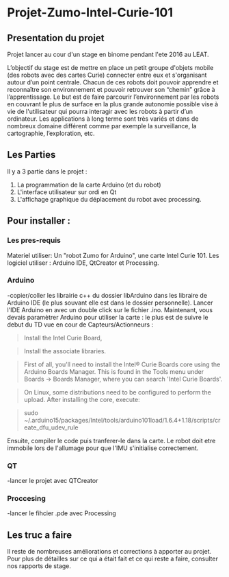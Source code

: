# Projet-Zumo-Intel-Curie-101

## Presentation du projet

Projet lancer au cour d'un stage en binome pendant l'ete 2016 au LEAT.

L’objectif du stage est de mettre en place un petit groupe d'objets mobile (des robots avec des cartes Curie) connecter entre eux et s'organisant autour d’un point centrale. Chacun de ces robots doit pouvoir apprendre et reconnaître son environnement et pouvoir retrouver son “chemin” grâce à l’apprentissage. Le but est de faire parcourir l’environnement par les robots en couvrant le plus de surface en la plus grande autonomie possible vise à vie de l'utilisateur qui pourra interagir avec les robots à partir d’un ordinateur.
Les applications à long terme sont très variés et dans de nombreux domaine différent  comme par exemple la surveillance, la cartographie, l’exploration, etc. 

## Les Parties

Il y a 3 partie dans le projet : 
1. La programmation de la carte Arduino (et du robot)
2. L'interface utilisateur sur ordi en Qt
3. L'affichage graphique du déplacement du robot avec processing.


## Pour installer : 

### Les pres-requis

Materiel utiliser: Un "robot Zumo for Arduino", une carte Intel Curie 101.
Les logiciel utiliser : Arduino IDE, QtCreator et Processing.
 
 
### Arduino

-copier/coller les librairie c++ du dossier libArduino dans les libraire de Arduino IDE (le plus souvant elle est dans le dossier personnelle). Lancer l'IDE Arduino en avec un double click sur le fichier .ino. Maintenant, vous devais paramètrer Arduino pour utiliser la carte : le plus est de suivre le debut du TD vue en cour de Capteurs/Actionneurs : 



> Install the Intel Curie Board,

> Install the associate libraries.

> First of all, you'll need to install the Intel® Curie Boards core using the Arduino Boards Manager.
> This is found in the Tools menu under Boards -> Boards Manager, where you can search 'Intel Curie
> Boards'.

> On Linux, some distributions need to be configured to perform the upload. After installing the core,
> execute:

> sudo ~/.arduino15/packages/Intel/tools/arduino101load/1.6.4+1.18/scripts/create_dfu_udev_rule

Ensuite, compiler le code puis tranferer-le dans la carte. Le robot doit etre immobile lors de l'allumage pour que l'IMU s'initialise correctement.

### QT

-lancer le projet avec QTCreator

### Proccesing

-lancer le fihcier .pde avec Processing

## Les truc a faire

Il reste de nombreuses améliorations et corrections à apporter au projet. Pour plus de détailles sur ce qui a était fait et ce qui reste a faire, consulter nos rapports de stage.
